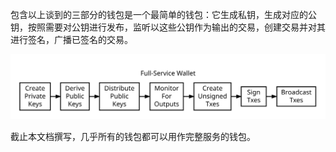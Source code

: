 包含以上谈到的三部分的钱包是一个最简单的钱包：它生成私钥，生成对应的公钥，按照需要对公钥进行发布，监听以这些公钥作为输出的交易，创建交易并对其进行签名，广播已签名的交易。

![](/assets/en-wallets-full-service.svg)

截止本文档撰写，几乎所有的钱包都可以用作完整服务的钱包。


